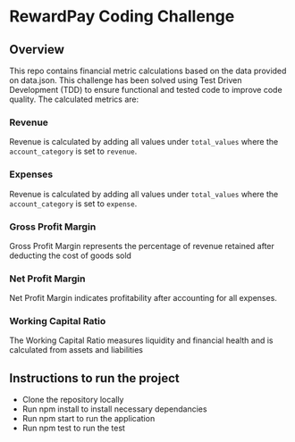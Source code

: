 # RewardPay Coding Challenge

## Overview

This repo contains financial metric calculations based on the data provided on data.json. 
This challenge has been solved using Test Driven Development (TDD) to ensure functional and tested code to improve code quality.
The calculated metrics are:

### Revenue
Revenue is calculated by adding all values under `total_values` where the `account_category` is set to `revenue`.

### Expenses
Revenue is calculated by adding all values under `total_values` where the `account_category` is set to `expense`.

### Gross Profit Margin
Gross Profit Margin represents the percentage of revenue retained after deducting the cost of goods sold 

### Net Profit Margin
Net Profit Margin indicates profitability after accounting for all expenses. 

### Working Capital Ratio
The Working Capital Ratio measures liquidity and financial health and is calculated from assets and liabilities


## Instructions to run the project
* Clone the repository locally
* Run npm install to install necessary dependancies
* Run npm start to run the application
* Run npm test to run the test 